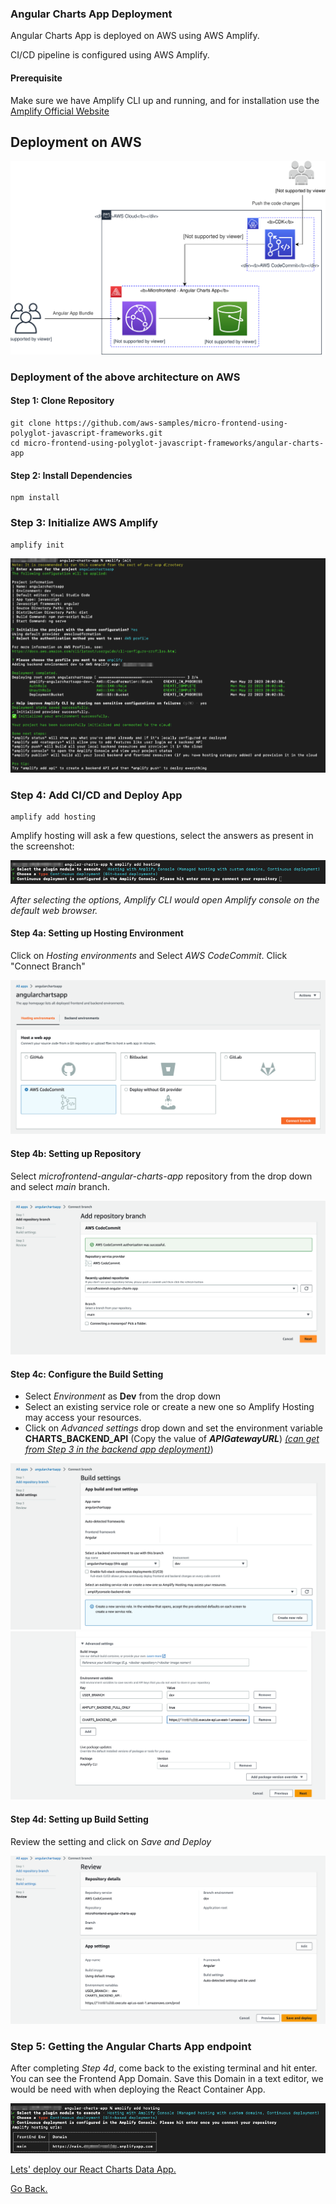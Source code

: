 ### Angular Charts App Deployment

Angular Charts App is deployed on AWS using AWS Amplify.

CI/CD pipeline is configured using AWS Amplify. 

#### Prerequisite

Make sure we have Amplify CLI up and running, and for installation use the [Amplify Official Website](https://docs.amplify.aws/cli/start/install/)

## Deployment on AWS

![Angular Charts App Architecture](/additional-assets/angular-charts-app-architecture.svg)

### Deployment of the above architecture on AWS
 
#### Step 1: Clone Repository

```console
git clone https://github.com/aws-samples/micro-frontend-using-polyglot-javascript-frameworks.git
cd micro-frontend-using-polyglot-javascript-frameworks/angular-charts-app
```

#### Step 2: Install Dependencies 

```console
npm install
```

### Step 3: Initialize AWS Amplify

```console
amplify init
```

![angular-charts-app-init](../additional-assets/angular-charts-app-amplify-init.png)

### Step 4: Add CI/CD and Deploy App

```console
amplify add hosting
```

Amplify hosting will ask a few questions, select the answers as present in the screenshot:

![angular-ampify-add-hosting](../additional-assets/angular-ampify-add-hosting.png)

*After selecting the options, Amplify CLI would open Amplify console on the default web browser.*

#### Step 4a: Setting up Hosting Environment

Click on *Hosting environments* and Select *AWS CodeCommit*. Click "Connect Branch"

![angular-amplify-hosting-environments](../additional-assets/angular-amplify-hosting-environments.png)

#### Step 4b: Setting up Repository

Select *microfrontend-angular-charts-app* repository from the drop down and select *main* branch.

![angular-amplify-setting-repository](../additional-assets/angular-amplify-setting-repository.png)

#### Step 4c: Configure the Build Setting

- Select *Environment* as **Dev** from the drop down
- Select an existing service role or create a new one so Amplify Hosting may access your resources.
- Click on *Advanced settings* drop down and set the environment variable **CHARTS_BACKEND_API** (Copy the value of ***APIGatewayURL***) *[(can get from Step 3 in the backend app deployment)](../backend/README.md)*)

![angular-amplify-build-setting-1](../additional-assets/angular-amplify-build-setting-1.png)
![angular-amplify-build-setting-2](../additional-assets/angular-amplify-build-setting-2.png)

#### Step 4d: Setting up Build Setting

Review the setting and click on *Save and Deploy*

![angular-amplify-review-and-save](../additional-assets/angular-amplify-review-and-save.png)

### Step 5: Getting the Angular Charts App endpoint

After completing *Step 4d*, come back to the existing terminal and hit enter. You can see the Frontend App Domain. Save this Domain in a text editor, we would be need with when deploying the React Container App.

![angular-amplify-app-domain](../additional-assets/angular-amplify-app-domain.png)

[Lets' deploy our React Charts Data App.](../react-charts-data-app/README.md)

[Go Back.](../README.md)